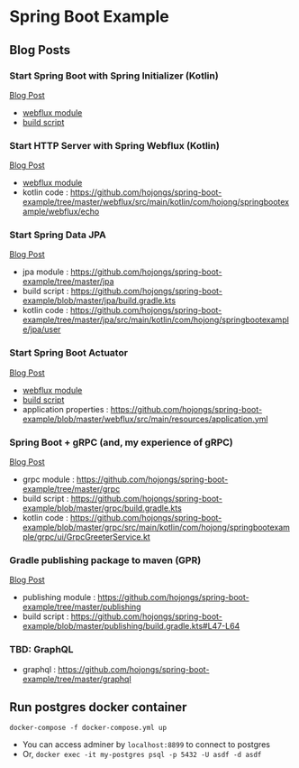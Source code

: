 # Spring Boot Example

## Blog Posts

### Start Spring Boot with Spring Initializer (Kotlin)
[Blog Post](https://medium.com/jongho-developer/start-spring-boot-with-spring-initializer-523f47600ee2?source=friends_link&sk=a0772af9888c1e09ce017292b3fa2d90)
- [webflux module][webflux]
- [build script][webflux build script]

### Start HTTP Server with Spring Webflux (Kotlin)
[Blog Post](https://medium.com/jongho-developer/start-http-server-with-spring-webflux-2c07828241d0?source=friends_link&sk=4082c493b6cb1b44c5bc3aaea5e6f40c)
- [webflux module][webflux]
- kotlin code : https://github.com/hojongs/spring-boot-example/tree/master/webflux/src/main/kotlin/com/hojong/springbootexample/webflux/echo

### Start Spring Data JPA
[Blog Post](https://medium.com/jongho-developer/start-spring-data-jpa-11daa42774d7?source=friends_link&sk=469737841545563107855b4e921b9bde)
- jpa module : https://github.com/hojongs/spring-boot-example/tree/master/jpa
- build script : https://github.com/hojongs/spring-boot-example/blob/master/jpa/build.gradle.kts
- kotlin code : https://github.com/hojongs/spring-boot-example/tree/master/jpa/src/main/kotlin/com/hojong/springbootexample/jpa/user

### Start Spring Boot Actuator
[Blog Post](https://medium.com/jongho-developer/start-spring-boot-actuator-b56c5dbf6a41?source=friends_link&sk=73d76aaa329d240a45c98c47caba0105)
- [webflux module][webflux]
- [build script][webflux build script]
- application properties : https://github.com/hojongs/spring-boot-example/blob/master/webflux/src/main/resources/application.yml

### Spring Boot + gRPC (and, my experience of gRPC)
[Blog Post](https://medium.com/jongho-developer/spring-boot-grpc-and-my-experience-of-grpc-fad4af471eb5?source=friends_link&sk=2964a8ed08ba3e77419346901e283e30)
- grpc module : https://github.com/hojongs/spring-boot-example/tree/master/grpc
- build script : https://github.com/hojongs/spring-boot-example/blob/master/grpc/build.gradle.kts
- kotlin code : https://github.com/hojongs/spring-boot-example/blob/master/grpc/src/main/kotlin/com/hojong/springbootexample/grpc/ui/GrpcGreeterService.kt

### Gradle publishing package to maven (GPR)
[Blog Post](https://medium.com/jongho-developer/gradle-publishing-package-to-maven-gpr-293565d75e91?source=friends_link&sk=89221c05f48778d53da1f4ff5140a827)
- publishing module : https://github.com/hojongs/spring-boot-example/tree/master/publishing
- build script : https://github.com/hojongs/spring-boot-example/blob/master/publishing/build.gradle.kts#L47-L64

### TBD: GraphQL
- graphql : https://github.com/hojongs/spring-boot-example/tree/master/graphql

## Run postgres docker container

```shell
docker-compose -f docker-compose.yml up
```

- You can access adminer by `localhost:8899` to connect to postgres
- Or, `docker exec -it my-postgres psql -p 5432 -U asdf -d asdf`

[webflux]: https://github.com/hojongs/spring-boot-example/tree/master/webflux
[webflux build script]: https://github.com/hojongs/spring-boot-example/blob/master/webflux/build.gradle.kts
